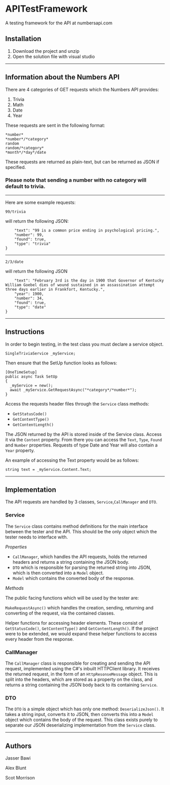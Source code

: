# APITestFramework
A testing framework for the API at numbersapi.com

## Installation

1. Download the project and unzip
2. Open the solution file with visual studio

---
## Information about the Numbers API

There are 4 categories of GET requests which the Numbers API provides:
1. Trivia
2. Math
3. Date
4. Year

These requests are sent in the following format:
```
*number*
*number*/*category*
random
random/*category*
*month*/*day*/date
```
These requests are returned as plain-text, but can be returned as JSON if specified.

### **Please note that sending a number with no category will default to trivia.**
---
Here are some example requests:
```
99/trivia
```
will return the following JSON:

```{
    "text": "99 is a common price ending in psychological pricing.",
    "number": 99,
    "found": true,
    "type": "trivia"
}
```
---
```
2/3/date
```
will return the following JSON
```{
    "text": "February 3rd is the day in 1900 that Governor of Kentucky William Goebel dies of wound sustained in an assassination attempt three days earlier in Frankfort, Kentucky.",
    "year": 1900,
    "number": 34,
    "found": true,
    "type": "date"
}
```
---
## Instructions

In order to begin testing, in the test class you must declare a service object.
```
SingleTriviaService _myService;
```
Then ensure that the SetUp function looks as follows:
```
[OneTimeSetup]
public async Task SetUp
{
  _myService = new();
  await _myService.GetRequestAsync("*category*/*number*");
}
```
Access the requests header files through the ```Service``` class methods:

- ```GetStatusCode()```
- ```GetContentType()```
- ```GetContentLength()```

The JSON returned by the API is stored inside of the Service class. Access it via the ```Content``` property. From there you can
access the ```Text```, ```Type```, ```Found``` and ```Number``` properties. Requests of type Date and Year will also contain a
```Year``` property.

An example of accessing the Text property would be as follows:
```
string text = _myService.Content.Text;
```
---
## Implementation

The API requests are handled by 3 classes, ```Service```,```CallManager``` and ```DTO```.

### Service

The ```Service``` class contains method definitions for the main interface between the tester and the API. This should be the only
object which the tester needs to interface with. 

*Properties*

- ```CallManager```, which handles the API requests, holds the returned headers and returns a string containing the JSON body.
- ```DTO``` which is responsible for parsing the returned string into JSON, which is then converted into a ```Model``` object.
- ```Model``` which contains the converted body of the response.

*Methods*

The public facing functions which will be used by the tester are:

```MakeRequestAsync()``` which handles the creation, sending, returning and converting of the request, via the contained classes.

Helper functions for accessing header elements. These consist of ```GetStatusCode()```, ```GetContentType()``` and ```GetContentLength()```.
If the project were to be extended, we would expand these helper functions to access every header from the response.

### CallManager

The ```CallManager``` class is responsible for creating and sending the API request, implemented using the C#'s inbuilt HTTPClient library. It receives
the returned request, in the form of an ```HttpResonseMessage``` object. This is split into the headers, which are stored as a property on the class, and returns a string containing the JSON body back to its containing ```Service```.

### DTO

The ```DTO``` is a simple object which has only one method: ```DeserializeJson()```. It takes a string input, converts it to JSON, then converts this into a ```Model```
object which contains the body of the request. This class exists purely to separate our JSON deserializing implementation from the ```Service``` class.

---
## Authors

Jasser Bawi

Alex Blunt

Scot Morrison

